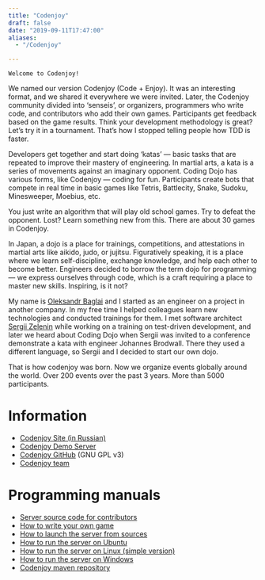 ```yaml
---
title: "Codenjoy"
draft: false
date: "2019-09-11T17:47:00"
aliases:
  - "/Codenjoy"

---
```

    Welcome to Codenjoy!

We named our version Codenjoy (Code + Enjoy). It was an interesting format, and we shared it everywhere we were invited. Later, the Codenjoy community divided into ‘senseis’, or organizers, programmers who write code, and contributors who add their own games. Participants get feedback based on the game results. Think your development methodology is great? Let’s try it in a tournament. That’s how I stopped telling people how TDD is faster.

Developers get together and start doing ‘katas’ — basic tasks that are repeated to improve their mastery of engineering. In martial arts, a kata is a series of movements against an imaginary opponent. Coding Dojo has various forms, like Codenjoy — coding for fun. Participants create bots that compete in real time in basic games like Tetris, Battlecity, Snake, Sudoku, Minesweeper, Moebius, etc.  

You just write an algorithm that will play old school games. Try to defeat the opponent. Lost? Learn something new from this. There are about 30 games in Codenjoy. 

<!--more-->

In Japan, a dojo is a place for trainings, competitions, and attestations in martial arts like aikido, judo, or jujitsu. Figuratively speaking, it is a place where we learn self-discipline, exchange knowledge, and help each other to become better. Engineers decided to borrow the term dojo for programming — we express ourselves through code, which is a craft requiring a place to master new skills. Inspiring, is it not?

My name is [Oleksandr Baglai](http://apofig.com) and I started as an engineer on a project in another company. In my free time I helped colleagues learn new technologies and conducted trainings for them. I met software architect [Sergii Zelenin](http://szelenin.blogspot.com/) while working on a training on test-driven development, and later we heard about Coding Dojo when Sergii was invited to a conference demonstrate a kata with engineer Johannes Brodwall. There they used a different language, so Sergii and I decided to start our own dojo.

That is how codenjoy was born. Now we organize events globally around the world. Over 200 events over the past 3 years. More than 5000 participants.	

Information
===========
 * [Codenjoy Site (in Russian)](http://codenjoy.com)
 * [Codenjoy Demo Server](http://codenjoy.com/codenjoy-contest) 
 * [Codenjoy GitHub](https://github.com/codenjoyme/codenjoy/) (GNU GPL v3)
 * [Codenjoy team](http://codenjoy.com/portal/?page_id=51)

Programming manuals 
===============
 * [Server source code for contributors](https://github.com/codenjoyme/codenjoy/tree/master/CodingDojo)
 * [How to write your own game](https://github.com/codenjoyme/codenjoy-game#create-your-own-codenjoy-game)
 * [How to launch the server from sources](https://github.com/codenjoyme/codenjoy/tree/master/CodingDojo#run-codenjoy-server-from-sources)
 * [How to run the server on Ubuntu](https://github.com/codenjoyme/codenjoy/tree/master/CodingDojo/portable/linux-docker-compose#ubuntu-portable-script)
 * [How to run the server on Linux (simple version)](https://github.com/codenjoyme/codenjoy/tree/master/CodingDojo/portable/linux-docker#linux-portable-script-simple-version)
 * [How to run the server on Windows](https://github.com/codenjoyme/codenjoy/tree/master/CodingDojo/portable/windows-cmd#windows-portable-script)
 * [Codenjoy maven repository](https://github.com/codenjoyme/codenjoy-repo)
